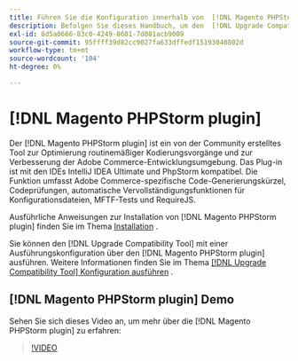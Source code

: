 ```yaml
---
title: Führen Sie die Konfiguration innerhalb von  [!DNL Magento PHPStorm plugin] aus.
description: Befolgen Sie dieses Handbuch, um den  [!DNL Upgrade Compatibility Tool] innerhalb des  [!DNL Magento PHPStorm plugin] zu verwenden.
exl-id: 8d5a0666-83c0-4249-8601-7d081acb9009
source-git-commit: 95ffff39d82cc9027fa633dffedf15193040802d
workflow-type: tm+mt
source-wordcount: '104'
ht-degree: 0%

---
```


# [!DNL Magento PHPStorm plugin]

Der [!DNL Magento PHPStorm plugin] ist ein von der Community erstelltes Tool zur Optimierung routinemäßiger Kodierungsvorgänge und zur Verbesserung der Adobe Commerce-Entwicklungsumgebung. Das Plug-in ist mit den IDEs IntelliJ IDEA Ultimate und PhpStorm kompatibel. Die Funktion umfasst Adobe Commerce-spezifische Code-Generierungskürzel, Codeprüfungen, automatische Vervollständigungsfunktionen für Konfigurationsdateien, MFTF-Tests und RequireJS.

Ausführliche Anweisungen zur Installation von [!DNL Magento PHPStorm plugin] finden Sie im Thema [Installation](https://developer.adobe.com/commerce/php/best-practices/phpstorm/install/) .

Sie können den [!DNL Upgrade Compatibility Tool] mit einer Ausführungskonfiguration über den [!DNL Magento PHPStorm plugin] ausführen. Weitere Informationen finden Sie im Thema [[!DNL Upgrade Compatibility Tool] Konfiguration ausführen](https://developer.adobe.com/commerce/php/best-practices/phpstorm/run-configuration/) .

## [!DNL Magento PHPStorm plugin] Demo

Sehen Sie sich dieses Video an, um mehr über die [!DNL Magento PHPStorm plugin] zu erfahren:

>[!VIDEO](https://video.tv.adobe.com/v/340150?quality=12)
